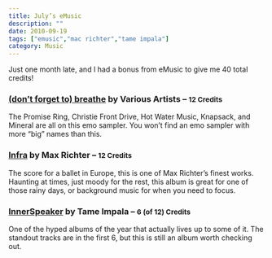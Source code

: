 ```yaml
---
title: July’s eMusic
description: ""
date: 2010-09-19
tags: ["emusic","mac richter","tame impala"]
category: Music
---
```



Just one month late, and I had a bonus from eMusic to give me 40 total credits!

<h3><a href="https://web.archive.org/web/20131211172902/http://www.emusic.com/album/Various-Artists-don-t-forget-to-breathe-MP3-Download/10881752.html">(don’t forget to) breathe</a> by Various Artists – <small>12 Credits</small></h3>

The Promise Ring, Christie Front Drive, Hot Water Music, Knapsack, and Mineral are all on this emo sampler. You won’t find an emo sampler with more “big” names than this.

<h3><a href="https://web.archive.org/web/20131211172902/http://www.emusic.com/album/Max-Richter-Infra-MP3-Download/11949893.html">Infra</a> by Max Richter – <small>12 Credits</small></h3>

The score for a ballet in Europe, this is one of Max Richter’s finest works. Haunting at times, just moody for the rest, this album is great for one of those rainy days, or background music for when you need to focus.

<h3><a href="https://web.archive.org/web/20131211172902/http://www.emusic.com/album/Tame-Impala-InnerSpeaker-MP3-Download/11968301.html">InnerSpeaker</a> by Tame Impala – <small>6 (of 12) Credits</small></h3>

One of the hyped albums of the year that actually lives up to some of it. The standout tracks are in the first 6, but this is still an album worth checking out.

